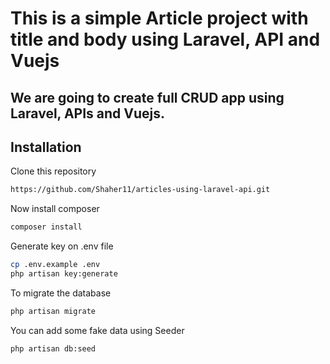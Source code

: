 # This is a simple Article project with title and body using Laravel, API and Vuejs

## We are going to create full CRUD app using Laravel, APIs and Vuejs. 


## Installation

Clone this repository

```bash
https://github.com/Shaher11/articles-using-laravel-api.git
```


Now install composer

```bash
composer install
```

Generate key on .env file

```bash
cp .env.example .env
php artisan key:generate
```

To migrate the database

```bash
php artisan migrate
```

You can add some fake data using Seeder

```bash
php artisan db:seed
```